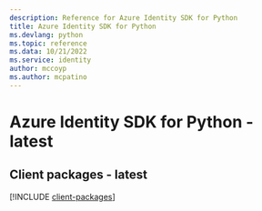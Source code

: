 ```yaml
---
description: Reference for Azure Identity SDK for Python
title: Azure Identity SDK for Python
ms.devlang: python
ms.topic: reference
ms.data: 10/21/2022
ms.service: identity
author: mccoyp
ms.author: mcpatino
---
```

# Azure Identity SDK for Python - latest

## Client packages - latest
[!INCLUDE [client-packages](identity-client-index.md)]